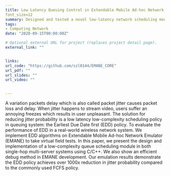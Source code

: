 ```yaml
---
title: Low Latency Queuing Control in Extendable Mobile Ad-hoc Network Emulator (EMANE)
font_size=12
summary: Designed and tested a novel low-latency network scheduling module for various queueing policies using C/C++ under Linux Ubuntu system, and evaluated the algorithm in WAN under Common Open Research Emulator (CORE)
tags:
- Computing Network
date: "2020-09-15T00:00:00Z"

# Optional external URL for project (replaces project detail page).
external_link: ""


links:
url_code: "https://github.com/szl0144/EMANE_CORE"
url_pdf: ""
url_slides: ""
url_video: ""


---
```


A variation packets delay which is also called packet jitter causes packet loss and delay. When jitter happens to stream video, users suffer an annoying freezes which results in user unpleasant. The solution for reducing jitter probability is a low latency low-complexity scheduling policy in queuing system: the Earliest Due Date first (EDD) policy. To evaluate the performance of EDD in a real-world wireless network system. We implement EDD algorithms on Extendable Mobile Ad-hoc Network Emulator (EMANE) to take virtual field tests. In this paper, we present the design and implementation of a low-complexity queue scheduling module in both single-hop multi-server systems using C/C++. We also show an efficient debug method in EMANE development. Our emulation results demonstrate the EDD policy achieves over 1000x reduction in jitter probability compared to the commonly used FCFS policy.
